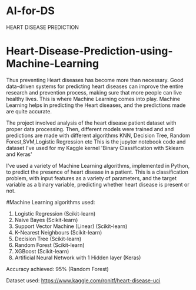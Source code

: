 # AI-for-DS
HEART DISEASE PREDICTION

# Heart-Disease-Prediction-using-Machine-Learning

Thus preventing Heart diseases has become more than necessary. 
Good data-driven systems for predicting heart diseases can improve the entire research and prevention process, making sure that more people can live healthy lives. 
This is where Machine Learning comes into play. Machine Learning helps in predicting the Heart diseases, and the predictions made are quite accurate.

The project involved analysis of the heart disease patient dataset with proper data processing. 
Then, different models were trained and and predictions are made with different algorithms KNN, Decision Tree, Random Forest,SVM,Logistic Regression etc
This is the jupyter notebook code and dataset I've used for my Kaggle kernel 'Binary Classification with Sklearn and Keras'

I've used a variety of Machine Learning algorithms, implemented in Python, to predict the presence of heart disease in a patient. 
This is a classification problem, with input features as a variety of parameters, and the target variable as a binary variable, predicting whether heart disease is present or not.

#Machine Learning algorithms used:

1. Logistic Regression (Scikit-learn)
2. Naive Bayes (Scikit-learn)
3. Support Vector Machine (Linear) (Scikit-learn)
4. K-Nearest Neighbours (Scikit-learn)
5. Decision Tree (Scikit-learn)
6. Random Forest (Scikit-learn)
7. XGBoost (Scikit-learn)
8. Artificial Neural Network with 1 Hidden layer (Keras)

Accuracy achieved: 95% (Random Forest)

Dataset used: https://www.kaggle.com/ronitf/heart-disease-uci

